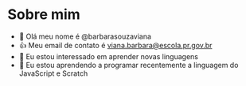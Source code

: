 # Sobre mim
- 👋 Olá meu nome é @barbarasouzaviana
- 👍 Meu email de contato é viana.barbara@escola.pr.gov.br
- 👀 Eu estou interessado em aprender novas linguagens
- 🌱 Eu estou aprendendo a programar recentemente a linguagem do JavaScript e Scratch
